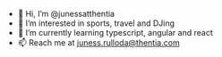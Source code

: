 - 👋 Hi, I’m @junessatthentia
- 👀 I’m interested in sports, travel and DJing
- 🌱 I’m currently learning typescript, angular and react
- 📫 Reach me at juness.rulloda@thentia.com

<!---
junessatthentia/junessatthentia is a ✨ special ✨ repository because its `README.md` (this file) appears on your GitHub profile.
You can click the Preview link to take a look at your changes.
--->
